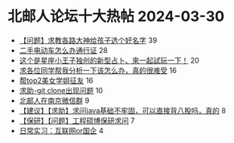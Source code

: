 # 北邮人论坛十大热帖 2024-03-30

- [【问题】求教各路大神给孩子选个好名字](https://bbs.byr.cn/article/Shandong/425367) 39
- [二手电动车怎么办通行证](https://bbs.byr.cn/article/Talking/6413284) 28
- [这个是星座小王子独创的新型占卜、來一起試玩一下！](https://bbs.byr.cn/article/Constellations/465260) 20
- [求各位同学帮我分析一下该怎么办，真的很难受](https://bbs.byr.cn/article/Feeling/3206401) 16
- [帮top2美女学姐征友](https://bbs.byr.cn/article/Friends/2051836) 16
- [求助-git clone出现问题](https://bbs.byr.cn/article/Picture/3359848) 10
- [北邮人在南京微信群](https://bbs.byr.cn/article/Jiangsu/113508) 9
- [【建议】【求助】求问java基础不牢固，可以直接背八股吗，真的](https://bbs.byr.cn/article/StudyShare/207328) 8
- [【保研】【问题】工程硕博保研求问](https://bbs.byr.cn/article/AimGraduate/1228955) 7
- [日常实习：互联网or国企](https://bbs.byr.cn/article/Job/2209576) 4


